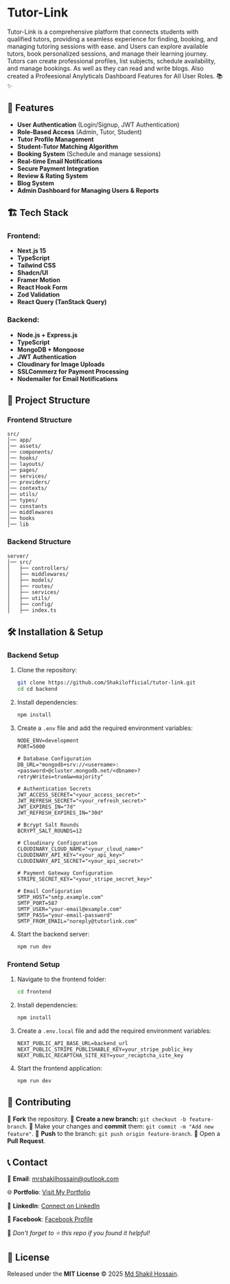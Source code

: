 # Tutor-Link

Tutor-Link is a comprehensive platform that connects students with qualified tutors, providing a seamless experience for finding, booking, and managing tutoring sessions with ease. and Users can explore available tutors, book personalized sessions, and manage their learning journey. Tutors can create professional profiles, list subjects, schedule availability, and manage bookings. As well as they can read and write blogs. Also created a Profeesional Anylyticals Dashboard Features for All User Roles. 📚✨

## 🚀 Features

- **User Authentication** (Login/Signup, JWT Authentication)
- **Role-Based Access** (Admin, Tutor, Student)
- **Tutor Profile Management**
- **Student-Tutor Matching Algorithm**
- **Booking System** (Schedule and manage sessions)
- **Real-time Email Notifications**
- **Secure Payment Integration**
- **Review & Rating System**
- **Blog System**
- **Admin Dashboard for Managing Users & Reports**

## 🏗️ Tech Stack

### Frontend:

- **Next.js 15**
- **TypeScript**
- **Tailwind CSS**
- **Shadcn/UI**
- **Framer Motion**
- **React Hook Form**
- **Zod Validation**
- **React Query (TanStack Query)**

### Backend:

- **Node.js + Express.js**
- **TypeScript**
- **MongoDB + Mongoose**
- **JWT Authentication**
- **Cloudinary for Image Uploads**
- **SSLCommerz for Payment Processing**
- **Nodemailer for Email Notifications**

## 📂 Project Structure

### Frontend Structure

```
src/
│── app/
│── assets/
│── components/
│── hooks/
│── layouts/
│── pages/
│── services/
│── providers/
│── contexts/
│── utils/
│── types/
│── constants
│── middlewares
│── hooks
│── lib
```

### Backend Structure

```
server/
│── src/
│   ├── controllers/
│   ├── middlewares/
│   ├── models/
│   ├── routes/
│   ├── services/
│   ├── utils/
│   ├── config/
│   ├── index.ts
```

## 🛠️ Installation & Setup

### Backend Setup

1. Clone the repository:
   ```sh
   git clone https://github.com/Shakilofficial/tutor-link.git
   cd cd backend
   ```
2. Install dependencies:
   ```sh
   npm install
   ```
3. Create a `.env` file and add the required environment variables:

   ```env
   NODE_ENV=development
   PORT=5000

   # Database Configuration
   DB_URL="mongodb+srv://<username>:<password>@cluster.mongodb.net/<dbname>?retryWrites=true&w=majority"

   # Authentication Secrets
   JWT_ACCESS_SECRET="<your_access_secret>"
   JWT_REFRESH_SECRET="<your_refresh_secret>"
   JWT_EXPIRES_IN="7d"
   JWT_REFRESH_EXPIRES_IN="30d"

   # Bcrypt Salt Rounds
   BCRYPT_SALT_ROUNDS=12

   # Cloudinary Configuration
   CLOUDINARY_CLOUD_NAME="<your_cloud_name>"
   CLOUDINARY_API_KEY="<your_api_key>"
   CLOUDINARY_API_SECRET="<your_api_secret>"

   # Payment Gateway Configuration
   STRIPE_SECRET_KEY="<your_stripe_secret_key>"

   # Email Configuration
   SMTP_HOST="smtp.example.com"
   SMTP_PORT=587
   SMTP_USER="your-email@example.com"
   SMTP_PASS="your-email-password"
   SMTP_FROM_EMAIL="noreply@tutorlink.com"
   ```

4. Start the backend server:
   ```sh
   npm run dev
   ```

### Frontend Setup

1. Navigate to the frontend folder:
   ```sh
   cd frontend
   ```
2. Install dependencies:
   ```sh
   npm install
   ```
3. Create a `.env.local` file and add the required environment variables:
   ```env
   NEXT_PUBLIC_API_BASE_URL=backend_url
   NEXT_PUBLIC_STRIPE_PUBLISHABLE_KEY=your_stripe_public_key
   NEXT_PUBLIC_RECAPTCHA_SITE_KEY=your_recaptcha_site_key
   ```
4. Start the frontend application:
   ```sh
   npm run dev
   ```

## 👥 Contributing

🔹 **Fork** the repository.
🔹 **Create a new branch:** `git checkout -b feature-branch`.
🔹 Make your changes and **commit** them: `git commit -m "Add new feature"`.
🔹 **Push** to the branch: `git push origin feature-branch`.
🔹 Open a **Pull Request**.

## 📞 Contact

📧 **Email**: [mrshakilhossain@outlook.com](mailto:mrshakilhossain@outlook.com)

🌐 **Portfolio**: [Visit My Portfolio](https://shakilhossain-sigma.vercel.app)

💼 **LinkedIn**: [Connect on LinkedIn](https://www.linkedin.com/in/md-shakilhossain)

📘 **Facebook**: [Facebook Profile](https://www.facebook.com/iamshakilhossain)

💖 _Don't forget to ⭐ this repo if you found it helpful!_

## 📝 License

Released under the **MIT License** © 2025 [Md Shakil Hossain](https://github.com/shakilofficial).
